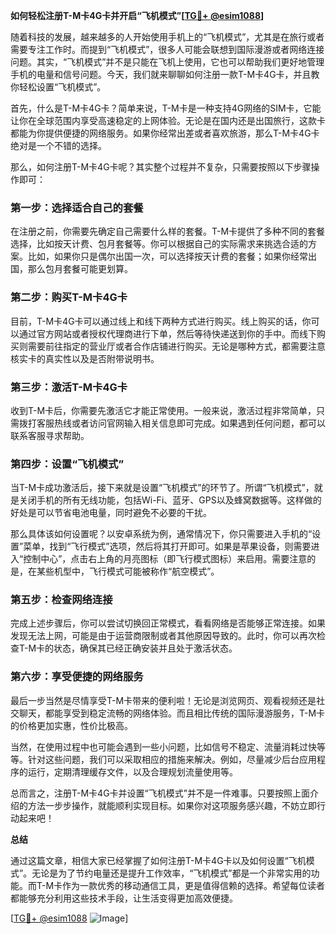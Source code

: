 **如何轻松注册T-M卡4G卡并开启“飞机模式”[[TG💪+ @esim1088](https://t.me/s/esim1088)]**

随着科技的发展，越来越多的人开始使用手机上的“飞机模式”，尤其是在旅行或者需要专注工作时。而提到“飞机模式”，很多人可能会联想到国际漫游或者网络连接问题。其实，“飞机模式”并不是只能在飞机上使用，它也可以帮助我们更好地管理手机的电量和信号问题。今天，我们就来聊聊如何注册一款T-M卡4G卡，并且教你轻松设置“飞机模式”。

首先，什么是T-M卡4G卡？简单来说，T-M卡是一种支持4G网络的SIM卡，它能让你在全球范围内享受高速稳定的上网体验。无论是在国内还是出国旅行，这款卡都能为你提供便捷的网络服务。如果你经常出差或者喜欢旅游，那么T-M卡4G卡绝对是一个不错的选择。

那么，如何注册T-M卡4G卡呢？其实整个过程并不复杂，只需要按照以下步骤操作即可：

### 第一步：选择适合自己的套餐

在注册之前，你需要先确定自己需要什么样的套餐。T-M卡提供了多种不同的套餐选择，比如按天计费、包月套餐等。你可以根据自己的实际需求来挑选合适的方案。比如，如果你只是偶尔出国一次，可以选择按天计费的套餐；如果你经常出国，那么包月套餐可能更划算。

### 第二步：购买T-M卡4G卡

目前，T-M卡4G卡可以通过线上和线下两种方式进行购买。线上购买的话，你可以通过官方网站或者授权代理商进行下单，然后等待快递送到你的手中。而线下购买则需要前往指定的营业厅或者合作店铺进行购买。无论是哪种方式，都需要注意核实卡的真实性以及是否附带说明书。

### 第三步：激活T-M卡4G卡

收到T-M卡后，你需要先激活它才能正常使用。一般来说，激活过程非常简单，只需拨打客服热线或者访问官网输入相关信息即可完成。如果遇到任何问题，都可以联系客服寻求帮助。

### 第四步：设置“飞机模式”

当T-M卡成功激活后，接下来就是设置“飞机模式”的环节了。所谓“飞机模式”，就是关闭手机的所有无线功能，包括Wi-Fi、蓝牙、GPS以及蜂窝数据等。这样做的好处是可以节省电池电量，同时避免不必要的干扰。

那么具体该如何设置呢？以安卓系统为例，通常情况下，你只需要进入手机的“设置”菜单，找到“飞行模式”选项，然后将其打开即可。如果是苹果设备，则需要进入“控制中心”，点击右上角的月亮图标（即飞行模式图标）来启用。需要注意的是，在某些机型中，飞行模式可能被称作“航空模式”。

### 第五步：检查网络连接

完成上述步骤后，你可以尝试切换回正常模式，看看网络是否能够正常连接。如果发现无法上网，可能是由于运营商限制或者其他原因导致的。此时，你可以再次检查T-M卡的状态，确保其已经正确安装并且处于激活状态。

### 第六步：享受便捷的网络服务

最后一步当然是尽情享受T-M卡带来的便利啦！无论是浏览网页、观看视频还是社交聊天，都能享受到稳定流畅的网络体验。而且相比传统的国际漫游服务，T-M卡的价格更加实惠，性价比极高。

当然，在使用过程中也可能会遇到一些小问题，比如信号不稳定、流量消耗过快等等。针对这些问题，我们可以采取相应的措施来解决。例如，尽量减少后台应用程序的运行，定期清理缓存文件，以及合理规划流量使用等。

总而言之，注册T-M卡4G卡并设置“飞机模式”并不是一件难事。只要按照上面介绍的方法一步步操作，就能顺利实现目标。如果你对这项服务感兴趣，不妨立即行动起来吧！

**总结**

通过这篇文章，相信大家已经掌握了如何注册T-M卡4G卡以及如何设置“飞机模式”。无论是为了节约电量还是提升工作效率，“飞机模式”都是一个非常实用的功能。而T-M卡作为一款优秀的移动通信工具，更是值得信赖的选择。希望每位读者都能够充分利用这些技术手段，让生活变得更加高效便捷。

[[TG💪+ @esim1088](https://t.me/s/esim1088) ![Image](https://i.postimg.cc/4NQfJmqS/Snipaste-2025-05-13-00-14-12.png)]